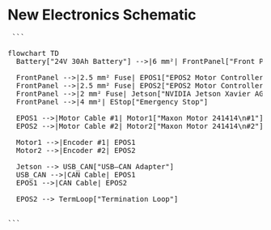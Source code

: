 # New Electronics Schematic

<pre> ```

flowchart TD
  Battery["24V 30Ah Battery"] -->|6 mm²| FrontPanel["Front Panel"]
  
  FrontPanel -->|2.5 mm² Fuse| EPOS1["EPOS2 Motor Controller 70/10\n#1 (37571111)"]
  FrontPanel -->|2.5 mm² Fuse| EPOS2["EPOS2 Motor Controller 70/10\n#2 (37571111)"]
  FrontPanel -->|2 mm² Fuse| Jetson["NVIDIA Jetson Xavier AGX"]
  FrontPanel -->|4 mm²| EStop["Emergency Stop"]

  EPOS1 -->|Motor Cable #1| Motor1["Maxon Motor 241414\n#1"]
  EPOS2 -->|Motor Cable #2| Motor2["Maxon Motor 241414\n#2"]

  Motor1 -->|Encoder #1| EPOS1
  Motor2 -->|Encoder #2| EPOS2

  Jetson --> USB_CAN["USB–CAN Adapter"]
  USB_CAN -->|CAN Cable| EPOS1
  EPOS1 -->|CAN Cable| EPOS2

  EPOS2 --> TermLoop["Termination Loop"]


```</pre>
